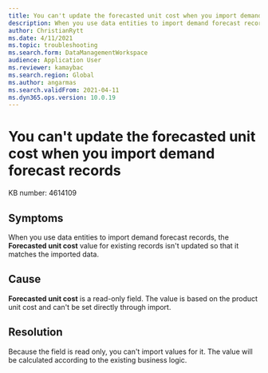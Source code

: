 ```yaml
---
title: You can't update the forecasted unit cost when you import demand forecast records
description: When you use data entities to import demand forecast records, the cost price for existing records isn't updated so that it matches the imported data.
author: ChristianRytt
ms.date: 4/11/2021
ms.topic: troubleshooting
ms.search.form: DataManagementWorkspace
audience: Application User
ms.reviewer: kamaybac
ms.search.region: Global
ms.author: angarmas
ms.search.validFrom: 2021-04-11
ms.dyn365.ops.version: 10.0.19
---
```


# You can't update the forecasted unit cost when you import demand forecast records

KB number: 4614109

## Symptoms

When you use data entities to import demand forecast records, the **Forecasted unit cost** value for existing records isn't updated so that it matches the imported data.

## Cause

**Forecasted unit cost** is a read-only field. The value is based on the product unit cost and can't be set directly through import.

## Resolution

Because the field is read only, you can't import values for it. The value will be calculated according to the existing business logic.
